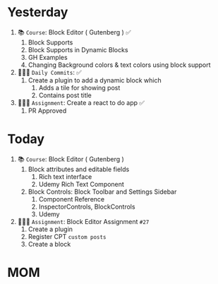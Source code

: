 # Yesterday

1. 📚 `Course`: Block Editor ( Gutenberg ) ✅
    1. Block Supports
    2. Block Supports in Dynamic Blocks
    3. GH Examples
    4. Changing Background colors & text colors using block support
2. 👨🏻‍💻 `Daily Commits`: ✅
	1. Create a plugin to add a dynamic block which
	    1. Adds a tile for showing post
	    2. Contains post title
3. 👨🏻‍💻 `Assignment`: Create a react to do app ✅
	1. PR Approved
# Today
1. 📚 `Course`: Block Editor ( Gutenberg )
	1. Block attributes and editable fields
		1. Rich text interface
		2. Udemy Rich Text Component
	2. Block Controls: Block Toolbar and Settings Sidebar
		1. Component Reference
		2. InspectorControls, BlockControls
		3. Udemy
2. 👨🏻‍💻 `Assignment`: Block Editor Assignment `#27`
	1. Create a plugin
	2. Register CPT `custom posts`
	3. Create a block

# MOM

